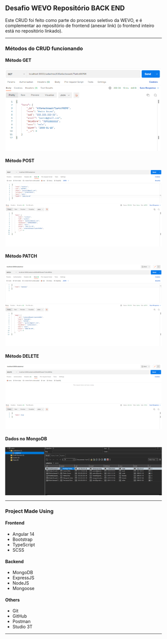 ## Desafio WEVO Repositório BACK END 

Este CRUD foi feito como parte do processo seletivo da WEVO, e é complementar ao repositório de frontend (anexar link) (o frontend inteiro está no repositório linkado).

<hr />

### Métodos do CRUD funcionando



#### Método GET

![imagem metodo get](imgs\img_get.png)



#### Método POST

![imagem metodo post](imgs\img_post.png)



#### Método PATCH

![imagem metodo patch](imgs\img_patch.png)



#### Método DELETE

![imagem metodo delete](imgs\img_delete.png)


#### Dados no MongoDB

![dados no mongodb](imgs\dados.png)

<hr />

### Project Made Using


#### Frontend
- Angular 14
- Bootstrap
- TypeScript
- SCSS

#### Backend
- MongoDB
- ExpressJS
- NodeJS
- Mongoose

#### Others
- Git
- GitHub
- Postman
- Studio 3T

<hr />